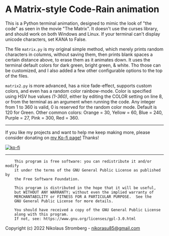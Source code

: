 # A Matrix-style Code-Rain animation

This is a Python terminal animation, designed to mimic the look of "the code"
as seen in the movie "The Matrix".
It doesn't use the curses library, and should work on both Windows and Linux.
If your terminal can't display unicode characters, set KANA to False.

The file `matrix.py` is my original simple method, which merely prints random
characters in columns, without saving them, then prints blank spaces a certain
distance above, to erase them as it animates down. It uses the terminal default
colors for dark green, bright green, & white. Tho those can be customized, and
I also added a few other configurable options to the top of the files.

`matrix2.py` is more advanced, has a nice fade-effect, supports custom colors,
and even has a random color rainbow-mode. Color is specified using HSV hue
values _(1-360)_, either by editing the COLOR setting on line 8, or from the
terminal as an argument when running the code. Any integer from 1 to 360 is
valid, 0 is reserved for the random color mode. Default is 120 for Green.
Other common colors:
Orange = 30, Yellow = 60, Blue = 240, Purple = 27, Pink = 300, Red = 360.

---

If you like my projects and want to help me keep making more,
please consider donating on [my Ko-fi page!](https://ko-fi.com/nik85)
Thanks!

[![ko-fi](https://ko-fi.com/img/githubbutton_sm.svg)](https://ko-fi.com/F1F4GRRWB)

---

        This program is free software: you can redistribute it and/or modify
        it under the terms of the GNU General Public License as published by
        the Free Software Foundation.

        This program is distributed in the hope that it will be useful,
        but WITHOUT ANY WARRANTY; without even the implied warranty of
        MERCHANTABILITY or FITNESS FOR A PARTICULAR PURPOSE.  See the
        GNU General Public License for more details.

        You should have received a copy of the GNU General Public License
        along with this program.
        If not, see: https://www.gnu.org/licenses/gpl-3.0.html

Copyright (c) 2022  Nikolaus Stromberg - nikorasu85@gmail.com
